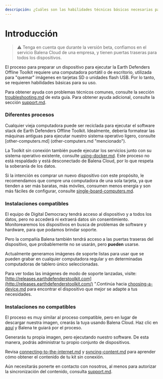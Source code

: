 ```yaml
---
descripción: ¿Cuáles son las habilidades técnicas básicas necesarias para esta configuración?
---
```


# Introducción

> ⚠️ Tenga en cuenta que durante la versión beta, confiamos en el servicio Balena Cloud de una empresa, y tienen puertas traseras para todos los dispositivos.&#x20;

El proceso para preparar un dispositivo para ejecutar la Earth Defenders Offline Toolkit requiere una computadora portátil o de escritorio, utilizada para "quemar" imágenes en tarjetas SD o unidades flash USB. Por lo tanto, se requieren habilidades básicas para su uso.

Para obtener ayuda con problemas técnicos comunes, consulte la sección [troubleshooting.md](troubleshooting.md "mencionada") de esta guía. Para obtener ayuda adicional, consulte la sección [support.md](../support.md "mencionada").

### Diferentes procesos

Cualquier vieja computadora puede ser reciclada para ejecutar el software stack de Earth Defenders Offline Toolkit. Idealmente, debería formatear las máquinas antiguas para ejecutar nuestro sistema operativo ligero, consulte [other-computers.md] (other-computers.md "mencionado").

La Toolkit sin conexión también puede ejecutar los servicios junto con su sistema operativo existente, consulte [using-docker.md](using-docker.md "mencionado"). Este proceso no está respaldado y está desconectado de Balena Cloud, por lo que respeta la soberanía de los datos.

Si la intención es comprar un nuevo dispositivo con este propósito, le recomendamos que compre una computadora de una sola tarjeta, ya que tienden a ser más baratas, más móviles, consumen menos energía y son más fáciles de configurar, consulte [single-board-computers.md](single-board-computers.md "mencionado").

### Instalaciones compatibles

El equipo de Digital Democracy tendrá acceso al dispositivo y a todos los datos, pero no accederá ni extraerá datos sin consentimiento. Monitorearemos los dispositivos en busca de problemas de software y hardware, para que podamos brindar soporte.

Pero la compañía Balena también tendrá acceso a las puertas traseras del dispositivo, que probablemente no se usarán, pero **pueden** usarse.

Actualmente generamos imágenes de soporte listas para usar que se pueden grabar en cualquier computadora regular y en determinadas computadoras de tablero único seleccionadas.

Para ver todas las imágenes de modo de soporte lanzadas, visite: [http://releases.earthdefenderstoolkit.com](http://releases.earthdefenderstoolkit.com/) ".Continúa hacia [choosing-a-device.md](choosing-a-device.md "mención") para encontrar el dispositivo que mejor se adapte a tus necesidades.

### Instalaciones no compatibles

El proceso es muy similar al proceso compatible, pero en lugar de descargar nuestra imagen, crearás la tuya usando Balena Cloud. Haz clic en [aquí](https://dashboard.balena-cloud.com/deploy?repoUrl=https://github.com/digidem/edt-offline) y Balena te guiará por el proceso.

Generarás tu propia imagen, pero ejecutando nuestro software. De esta manera, podrás administrar tu propio conjunto de dispositivos.

Revisa [connecting-to-the-internet.md](../device-usage/first-steps/connecting-to-the-internet.md "mención") y [syncing-content.md](../device-usage/first-steps/syncing-content.md "mención") para aprender cómo obtener el contenido de tu kit sin conexión.

Aún necesitarás ponerte en contacto con nosotros, al menos para autorizar la sincronización del contenido, consulta [support.md](../support.md "mención").